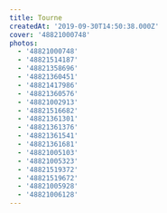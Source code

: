 ```yaml
---
title: Tourne
createdAt: '2019-09-30T14:50:38.000Z'
cover: '48821000748'
photos:
  - '48821000748'
  - '48821514187'
  - '48821358696'
  - '48821360451'
  - '48821417986'
  - '48821360576'
  - '48821002913'
  - '48821516682'
  - '48821361301'
  - '48821361376'
  - '48821361541'
  - '48821361681'
  - '48821005103'
  - '48821005323'
  - '48821519372'
  - '48821519672'
  - '48821005928'
  - '48821006128'
---
```


